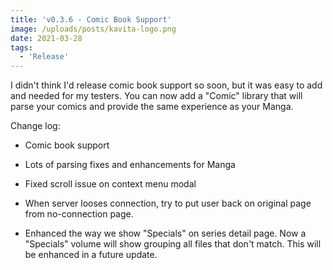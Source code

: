 ```yaml
---
title: 'v0.3.6 - Comic Book Support'
image: /uploads/posts/kavita-logo.png
date: 2021-03-28
tags:
  - 'Release'
---
```


I didn't think I'd release comic book support so soon, but it was easy to add and needed for my testers. You can now add a "Comic" library that will parse your comics and provide the same experience as your Manga.



Change log:

- Comic book support

- Lots of parsing fixes and enhancements for Manga

- Fixed scroll issue on context menu modal

- When server looses connection, try to put user back on original page from no-connection page.

- Enhanced the way we show "Specials" on series detail page. Now a "Specials" volume will show grouping all files that don't match. This will be enhanced in a future update. 